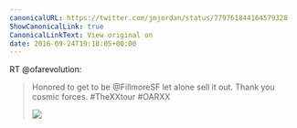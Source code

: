 ```yaml
---
canonicalURL: https://twitter.com/jmjordan/status/779761844164579328
ShowCanonicalLink: true
CanonicalLinkText: View original on
date: 2016-09-24T19:18:05+00:00
---
```

RT @ofarevolution:
> Honored to get to be @FillmoreSF let alone sell it out. Thank you cosmic forces. #TheXXtour #OARXX 
> 
> ![](/images/779587723082346496-CtGm5d6UIAAwMRL.jpg)